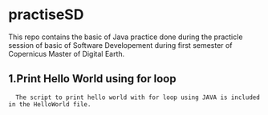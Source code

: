 # practiseSD
This repo contains the basic of Java practice done during the practicle session of basic of Software Developement during first semester of Copernicus Master of Digital Earth.
 
## 1.Print Hello World using for loop 
      The script to print hello world with for loop using JAVA is included in the HelloWorld file.

